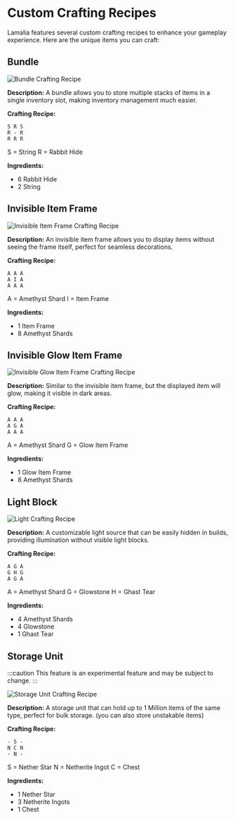 ﻿# Custom Crafting Recipes

Lamalia features several custom crafting recipes to enhance your gameplay experience. Here are the unique items you can craft:

## Bundle

![Bundle Crafting Recipe](/img/doc/features/customCrafting/bundle.png)

**Description:** A bundle allows you to store multiple stacks of items in a single inventory slot, making inventory management much easier.

**Crafting Recipe:**
```
S R S
R - R
R R R
```
S = String
R = Rabbit Hide

**Ingredients:**
- 6 Rabbit Hide 
- 2 String 

## Invisible Item Frame

![Invisible Item Frame Crafting Recipe](/img/doc/features/customCrafting/invisItemFrame.png)

**Description:** An invisible item frame allows you to display items without seeing the frame itself, perfect for seamless decorations.

**Crafting Recipe:**
```
A A A
A I A
A A A
```
A = Amethyst Shard
I = Item Frame

**Ingredients:**
- 1 Item Frame 
- 8 Amethyst Shards

## Invisible Glow Item Frame

![Invisible Glow Item Frame Crafting Recipe](/img/doc/features/customCrafting/glowInvisItemFrame.png)

**Description:** Similar to the invisible item frame, but the displayed item will glow, making it visible in dark areas.

**Crafting Recipe:**
```
A A A
A G A
A A A
```
A = Amethyst Shard
G = Glow Item Frame

**Ingredients:**
- 1 Glow Item Frame 
- 8 Amethyst Shards 

## Light Block

![Light Crafting Recipe](/img/doc/features/customCrafting/lightBlock.png)

**Description:** A customizable light source that can be easily hidden in builds, providing illumination without visible light blocks.

**Crafting Recipe:**
```
A G A
G H G
A G A
```
A = Amethyst Shard
G = Glowstone
H = Ghast Tear

**Ingredients:**
- 4 Amethyst Shards
- 4 Glowstone
- 1 Ghast Tear

## Storage Unit

:::caution
This feature is an experimental feature and may be subject to change.
:::

![Storage Unit Crafting Recipe](/img/doc/features/customCrafting/storageUnit.png)

**Description:** A storage unit that can hold up to 1 Million items of the same type, perfect for bulk storage. (you can also store unstakable items)

**Crafting Recipe:**
```
- S -
N C N
- N -
```

S = Nether Star
N = Netherite Ingot
C = Chest

**Ingredients:**
- 1 Nether Star
- 3 Netherite Ingots
- 1 Chest
